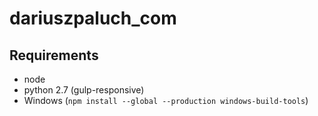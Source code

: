 # dariuszpaluch_com


## Requirements
 - node
 - python 2.7 (gulp-responsive)
 - Windows (`npm install --global --production windows-build-tools`)
